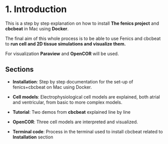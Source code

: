 # 1. Introduction

This is a step by step explanation on how to install **The fenics project** and **cbcbeat** in Mac using **Docker**. 

The final aim of this whole process is to be able to use Fenics and cbcbeat to **run cell and 2D tissue simulations and visualize them.** 

For visualization **Paraview** and **OpenCOR** will be used. 


## Sections

- **Installation**:  Step by step documentation for the set-up of fenics+cbcbeat on Mac using Docker.

- **Cell models**: Electrophysiological cell models are explained, both atrial and ventricular, from basic to more complex models. 

- **Tutorial**:  Two demos from **cbcbeat** explained line by line 

- **OpenCOR**: Three cell models are interpreted and visualized. 

- **Terminal code**: Process in the terminal used to install cbcbeat related to **Installation** section 







